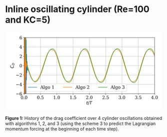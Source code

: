 # Inline oscillating cylinder (Re=100 and KC=5)

![figure1](./figures/dragCoefficient.png)

**Figure 1:** History of the drag coefficient over 4 cylinder oscillations obtained with algorithms 1, 2, and 3 (using the scheme 3 to predict the Lagrangian momentum forcing at the beginning of each time step).